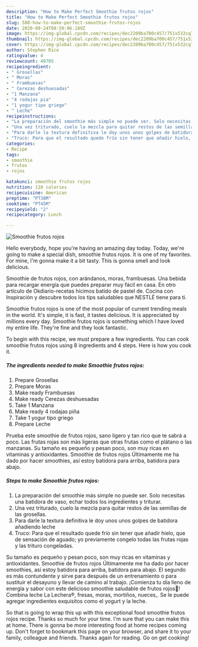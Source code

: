 ```yaml
---
description: "How to Make Perfect Smoothie frutos rojos"
title: "How to Make Perfect Smoothie frutos rojos"
slug: 580-how-to-make-perfect-smoothie-frutos-rojos
date: 2020-09-24T08:59:06.189Z
image: https://img-global.cpcdn.com/recipes/dec2209ba700c457/751x532cq70/smoothie-frutos-rojos-foto-principal.jpg
thumbnail: https://img-global.cpcdn.com/recipes/dec2209ba700c457/751x532cq70/smoothie-frutos-rojos-foto-principal.jpg
cover: https://img-global.cpcdn.com/recipes/dec2209ba700c457/751x532cq70/smoothie-frutos-rojos-foto-principal.jpg
author: Stephen Rice
ratingvalue: 4
reviewcount: 40705
recipeingredient:
- " Grosellas"
- " Moras"
- " Frambuesas"
- " Cerezas deshuesadas"
- "1 Manzana"
- "4 rodajas pia"
- "1 yogur tipo griego"
- " Leche"
recipeinstructions:
- "La preparación del smoothie más simple no puede ser. Solo necesitas una batidora de vaso, echar todos los ingredientes y triturar."
- "Una vez triturado, cuelo la mezcla para quitar restos de las semillas de las grosellas."
- "Para darle la textura definitiva le doy unos unos golpes de batidora añadiendo leche"
- "Truco: Para que el resultado quede frío sin tener que añadir hielo, que de sensación de aguado; yo previamente congelo todas las frutas rojas y las trituro congeladas."
categories:
- Recipe
tags:
- smoothie
- frutos
- rojos

katakunci: smoothie frutos rojos 
nutrition: 110 calories
recipecuisine: American
preptime: "PT38M"
cooktime: "PT45M"
recipeyield: "2"
recipecategory: Lunch

---
```



![Smoothie frutos rojos](https://img-global.cpcdn.com/recipes/dec2209ba700c457/751x532cq70/smoothie-frutos-rojos-foto-principal.jpg)

Hello everybody, hope you're having an amazing day today. Today, we're going to make a special dish, smoothie frutos rojos. It is one of my favorites. For mine, I'm gonna make it a bit tasty. This is gonna smell and look delicious.

Smoothie de frutos rojos, con arándanos, moras, frambuesas. Una bebida para recargar energía que puedes preparar muy fácil en casa. En otro artículo de Okdiario-recetas hicimos batido de pastel de. Cocina con Inspiración y descubre todos los tips saludables que NESTLÉ tiene para ti.

Smoothie frutos rojos is one of the most popular of current trending meals in the world. It's simple, it is fast, it tastes delicious. It is appreciated by millions every day. Smoothie frutos rojos is something which I have loved my entire life. They're fine and they look fantastic.


To begin with this recipe, we must prepare a few ingredients. You can cook smoothie frutos rojos using 8 ingredients and 4 steps. Here is how you cook it.

<!--inarticleads1-->

##### The ingredients needed to make Smoothie frutos rojos:

1. Prepare  Grosellas
1. Prepare  Moras
1. Make ready  Frambuesas
1. Make ready  Cerezas deshuesadas
1. Take 1 Manzana
1. Make ready 4 rodajas piña
1. Take 1 yogur tipo griego
1. Prepare  Leche


Prueba este smoothie de frutos rojos, sano ligero y tan rico que te sabrá a poco. Las frutas rojas son más ligeras que otras frutas como el plátano o las manzanas. Su tamaño es pequeño y pesan poco, son muy ricas en vitaminas y antioxidantes. Smoothie de frutos rojos Últimamente me ha dado por hacer smoothies, así estoy batidora para arriba, batidora para abajo. 

<!--inarticleads2-->

##### Steps to make Smoothie frutos rojos:

1. La preparación del smoothie más simple no puede ser. Solo necesitas una batidora de vaso, echar todos los ingredientes y triturar.
1. Una vez triturado, cuelo la mezcla para quitar restos de las semillas de las grosellas.
1. Para darle la textura definitiva le doy unos unos golpes de batidora añadiendo leche
1. Truco: Para que el resultado quede frío sin tener que añadir hielo, que de sensación de aguado; yo previamente congelo todas las frutas rojas y las trituro congeladas.


Su tamaño es pequeño y pesan poco, son muy ricas en vitaminas y antioxidantes. Smoothie de frutos rojos Últimamente me ha dado por hacer smoothies, así estoy batidora para arriba, batidora para abajo. El segundo es más contundente y sirve para después de un entrenamiento o para sustituir el desayuno y llevar de camino al trabajo. ¡Comienza tu día lleno de energía y sabor con este delicioso smoothie saludable de frutos rojos🍓! Combina leche La Lechera®, fresas, moras, mortiños, nueces,. Se le puede agregar ingredientes exquisitos como el yogurt y la leche. 

So that is going to wrap this up with this exceptional food smoothie frutos rojos recipe. Thanks so much for your time. I'm sure that you can make this at home. There is gonna be more interesting food at home recipes coming up. Don't forget to bookmark this page on your browser, and share it to your family, colleague and friends. Thanks again for reading. Go on get cooking!
